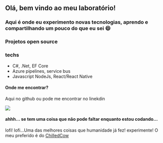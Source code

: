 ## Olá, bem vindo ao meu laboratório!
### Aqui é onde eu experimento novas tecnologias, aprendo e compartilhando um pouco do que eu sei :smile:


### Projetos open source 


### techs
  - C#, .Net, EF Core
  - Azure pipelines, service bus
  - Javascript NodeJs, React/React Native

#### Onde me encontrar?
Aqui no github ou pode me encontrar no linekdin 

<a href="https://www.linkedin.com/in/leo-tavares-2021/" target="_blank"><img src="https://img.shields.io/badge/linkedin-%230077B5.svg"/></a>


#### ahhh... se tem uma coisa que não pode faltar enquanto estou codando...

lofi! lofi...Uma das melhores coisas que humanidade já fez! experimente! O meu preferido é do [ChilledCow](https://www.youtube.com/watch?v=5qap5aO4i9A&ab_channel=ChilledCow) 
